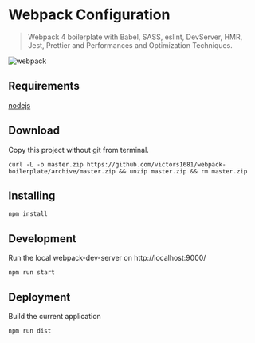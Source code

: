 # Webpack Configuration

> Webpack 4 boilerplate with Babel, SASS, eslint, DevServer, HMR, Jest, Prettier and Performances and Optimization Techniques.

![webpack](https://cdn-images-1.medium.com/max/2000/1*y2PxPRAMevq1yY_j9gQBVg.jpeg)

## Requirements

[nodejs](https://nodejs.org/en/)

## Download

Copy this project without git from terminal.

```
curl -L -o master.zip https://github.com/victors1681/webpack-boilerplate/archive/master.zip && unzip master.zip && rm master.zip

```

## Installing

```
npm install
```

## Development

Run the local webpack-dev-server on http://localhost:9000/

```
npm run start
```

## Deployment

Build the current application

```
npm run dist
```
